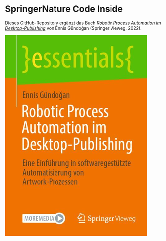 # SpringerNature Code Inside

Dieses GitHub-Repository ergänzt das Buch [*Robotic Process Automation im Desktop-Publishing*](https://link.springer.com/book/10.1007/978-3-658-37137-1) von Ennis Gündoğan (Springer Vieweg, 2022).  

![Cover image](978-3-658-37136-4.jpg)

